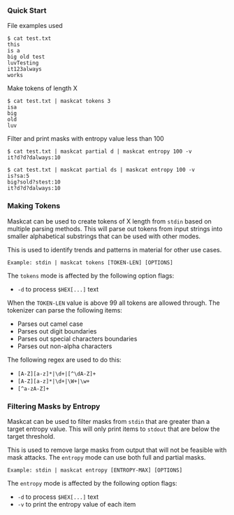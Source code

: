 ### Quick Start
File examples used
```
$ cat test.txt
this
is a
big old test
luvTesting
it123always
works
```
Make tokens of length X
```
$ cat test.txt | maskcat tokens 3
isa
big
old
luv
```
Filter and print masks with entropy value less than 100
```
$ cat test.txt | maskcat partial d | maskcat entropy 100 -v
it?d?d?dalways:10
```
```
$ cat test.txt | maskcat partial ds | maskcat entropy 100 -v
is?sa:5
big?sold?stest:10
it?d?d?dalways:10
```

### Making Tokens
Maskcat can be used to create tokens of X length from `stdin` based on multiple
parsing methods. This will parse out tokens from input strings into smaller
alphabetical substrings that can be used with other modes.

This is used to identify trends and patterns in material for other use cases.

```
Example: stdin | maskcat tokens [TOKEN-LEN] [OPTIONS]
```

The `tokens` mode is affected by the following option flags:
- `-d` to process `$HEX[...]` text

When the `TOKEN-LEN` value is above 99 all tokens are allowed through. The
tokenizer can parse the following items:
 - Parses out camel case
 - Parses out digit boundaries
 - Parses out special characters boundaries
 - Parses out non-alpha characters

The following regex are used to do this:
 - `[A-Z][a-z]*|\d+|[^\dA-Z]+`
 - `[A-Z][a-z]*|\d+|\W+|\w+`
 - `[^a-zA-Z]+`

### Filtering Masks by Entropy
Maskcat can be used to filter masks from `stdin` that are greater than a target
entropy value. This will only print items to `stdout` that are below the target
threshold. 

This is used to remove large masks from output that will not be feasible with
mask attacks. The `entropy` mode can use both full and partial masks.

```
Example: stdin | maskcat entropy [ENTROPY-MAX] [OPTIONS]
```

The `entropy` mode is affected by the following option flags:
- `-d` to process `$HEX[...]` text
- `-v` to print the entropy value of each item
